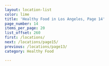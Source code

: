 ```yaml
---
layout: location-list
color: lime
title: 'Healthy Food in Los Angeles, Page 14'
page_number: 14
items_per_page: 20
list_offset: 260
first: /locations/
next: /locations/page15/
previous: /locations/page13/
category: Healthy Food

---
```

